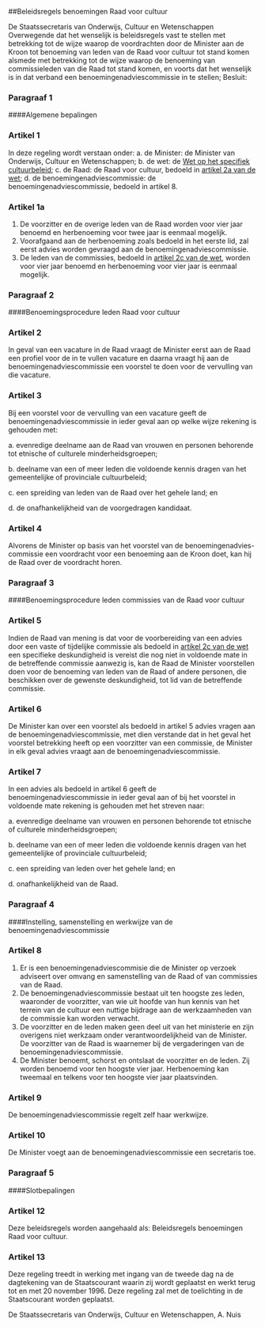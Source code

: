 <meta http-equiv='Content-Type' content='text/html; charset=utf-8' />

##Beleidsregels benoemingen Raad voor cultuur

De Staatssecretaris van Onderwijs, Cultuur en Wetenschappen  
Overwegende dat het wenselijk is beleidsregels vast te stellen met betrekking tot de wijze waarop de voordrachten door de Minister aan de Kroon tot benoeming van leden van de Raad voor cultuur tot stand komen alsmede met betrekking tot de wijze waarop de benoeming van commissieleden van die Raad tot stand komen, en voorts dat het wenselijk is in dat verband een benoemingenadviescommissie in te stellen;
Besluit:     
### Paragraaf 1  

####Algemene bepalingen

### Artikel  1  

In deze regeling wordt verstaan onder:   a. de Minister:   de Minister van Onderwijs, Cultuur en Wetenschappen;    b. de wet:   de [Wet op het specifiek cultuurbeleid](../../../../../../../wet/wet/op/het/specifiek/cultuurbeleid/BWBR0005904/README.md);    c. de Raad:   de Raad voor cultuur, bedoeld in [artikel 2a van de wet](../../../../../../../wet/wet/op/het/specifiek/cultuurbeleid/BWBR0005904/README.md);    d.  de benoemingenadviescommissie:   de benoemingenadviescommissie, bedoeld in artikel 8.    

### Artikel  1a  

1.  De voorzitter en de overige leden van de Raad worden voor vier jaar benoemd en herbenoeming voor twee jaar is eenmaal mogelijk.   
2.  Voorafgaand aan de herbenoeming zoals bedoeld in het eerste lid, zal eerst advies worden gevraagd aan de benoemingenadviescommissie.   
3.  De leden van de commissies, bedoeld in [artikel 2c van de wet](../../../../../../../wet/wet/op/het/specifiek/cultuurbeleid/BWBR0005904/README.md), worden voor vier jaar benoemd en herbenoeming voor vier jaar is eenmaal mogelijk.  

### Paragraaf 2  

####Benoemingsprocedure leden Raad voor cultuur

### Artikel  2  

In geval van een vacature in de Raad vraagt de Minister eerst aan de Raad een profiel voor de in te vullen vacature en daarna vraagt hij aan de benoemingenadviescommissie een voorstel te doen voor de vervulling van die vacature.  

### Artikel  3  

Bij een voorstel voor de vervulling van een vacature geeft de benoemingenadviescommissie in ieder geval aan op welke wijze rekening is gehouden met: 

a. evenredige deelname aan de Raad van vrouwen en personen behorende tot etnische of culturele minderheidsgroepen;  

b. deelname van een of meer leden die voldoende kennis dragen van het gemeentelijke of provinciale cultuurbeleid;  

c. een spreiding van leden van de Raad over het gehele land; en  

d. de onafhankelijkheid van de voorgedragen kandidaat.   

### Artikel  4  

Alvorens de Minister op basis van het voorstel van de benoemingenadvies-commissie een voordracht voor een benoeming aan de Kroon doet, kan hij de Raad over de voordracht horen.  

### Paragraaf 3  

####Benoemingsprocedure leden commissies van de Raad voor cultuur

### Artikel  5  

Indien de Raad van mening is dat voor de voorbereiding van een advies door een vaste of tijdelijke commissie als bedoeld in [artikel 2c van de wet](../../../../../../../wet/wet/op/het/specifiek/cultuurbeleid/BWBR0005904/README.md) een specifieke deskundigheid is vereist die nog niet in voldoende mate in de betreffende commissie aanwezig is, kan de Raad de Minister voorstellen doen voor de benoeming van leden van de Raad of andere personen, die beschikken over de gewenste deskundigheid, tot lid van de betreffende commissie. 

### Artikel  6  

De Minister kan over een voorstel als bedoeld in artikel 5 advies vragen aan de benoemingenadviescommissie, met dien verstande dat in het geval het voorstel betrekking heeft op een voorzitter van een commissie, de Minister in elk geval advies vraagt aan de benoemingenadviescommissie. 

### Artikel  7  

In een advies als bedoeld in artikel 6 geeft de benoemingenadviescommissie in ieder geval aan of bij het voorstel in voldoende mate rekening is gehouden met het streven naar: 

a. evenredige deelname van vrouwen en personen behorende tot etnische of culturele minderheidsgroepen;  

b. deelname van een of meer leden die voldoende kennis dragen van het gemeentelijke of provinciale cultuurbeleid;  

c. een spreiding van leden over het gehele land; en  

d. onafhankelijkheid van de Raad.   

### Paragraaf 4  

####Instelling, samenstelling en werkwijze van de benoemingenadviescommissie

### Artikel  8  

1.  Er is een benoemingenadviescommisie die de Minister op verzoek adviseert over omvang en samenstelling van de Raad of van commissies van de Raad.   
2.  De benoemingenadviescommissie bestaat uit ten hoogste zes leden, waaronder de voorzitter, van wie uit hoofde van hun kennis van het terrein van de cultuur een nuttige bijdrage aan de werkzaamheden van de commissie kan worden verwacht.   
3.  De voorzitter en de leden maken geen deel uit van het ministerie en zijn overigens niet werkzaam onder verantwoordelijkheid van de Minister. De voorzitter van de Raad is waarnemer bij de vergaderingen van de benoemingenadviescommissie.   
4.  De Minister benoemt, schorst en ontslaat de voorzitter en de leden. Zij worden benoemd voor ten hoogste vier jaar. Herbenoeming kan tweemaal en telkens voor ten hoogste vier jaar plaatsvinden.   

### Artikel  9  

De benoemingenadviescommissie regelt zelf haar werkwijze.  

### Artikel  10  

De Minister voegt aan de benoemingenadviescommissie een secretaris toe.  

### Paragraaf 5  

####Slotbepalingen 

### Artikel  12  

Deze beleidsregels worden aangehaald als: Beleidsregels benoemingen Raad voor cultuur.  

### Artikel  13  

Deze regeling treedt in werking met ingang van de tweede dag na de dagtekening van de Staatscourant waarin zij wordt geplaatst en werkt terug tot en met 20 november 1996. 
Deze regeling zal met de toelichting in de Staatscourant worden geplaatst.   

De 
Staatssecretaris van Onderwijs, Cultuur en Wetenschappen, 
A. Nuis      
